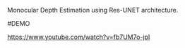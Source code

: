 Monocular Depth Estimation using Res-UNET architecture.

#DEMO

https://www.youtube.com/watch?v=fb7UM7o-jpI
